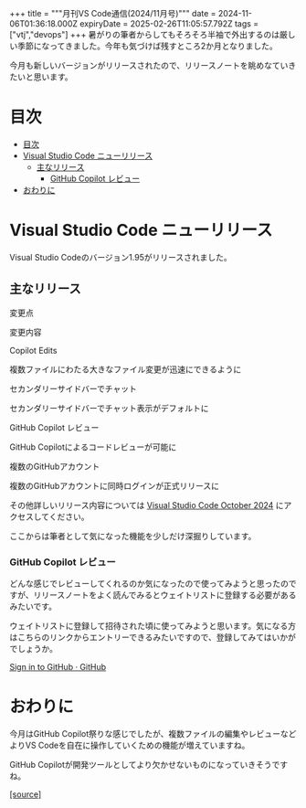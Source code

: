 +++
title = """月刊VS Code通信(2024/11月号)"""
date = 2024-11-06T01:36:18.000Z
expiryDate = 2025-02-26T11:05:57.792Z
tags = ["vtj","devops"]
+++
暑がりの筆者からしてもそろそろ半袖で外出するのは厳しい季節になってきました。今年も気づけば残すところ2か月となりました。

今月も新しいバージョンがリリースされたので、リリースノートを眺めなていきたいと思います。

目次
==

*   [目次](#目次)
*   [Visual Studio Code ニューリリース](#Visual-Studio-Code-ニューリリース)
    *   [主なリリース](#主なリリース)
        *   [GitHub Copilot レビュー](#GitHub-Copilot-レビュー)
*   [おわりに](#おわりに)

Visual Studio Code ニューリリース
==========================

Visual Studio Codeのバージョン1.95がリリースされました。

主なリリース
------

変更点

変更内容

Copilot Edits

複数ファイルにわたる大きなファイル変更が迅速にできるように

セカンダリーサイドバーでチャット

セカンダリーサイドバーでチャット表示がデフォルトに

GitHub Copilot レビュー

GitHub Copilotによるコードレビューが可能に

複数のGitHubアカウント

複数のGitHubアカウントに同時ログインが正式リリースに

その他詳しいリリース内容については [Visual Studio Code October 2024](https://code.visualstudio.com/updates/v1_95) にアクセスしてください。

ここからは筆者として気になった機能を少しだけ深掘りしています。

### GitHub Copilot レビュー

どんな感じでレビューしてくれるのか気になったので使ってみようと思ったのですが、リリースノートをよく読んでみるとウェイトリストに登録する必要があるみたいです。

ウェイトリストに登録して招待された頃に使ってみようと思います。気になる方はこちらのリンクからエントリーできるみたいですので、登録してみてはいかがでしょうか。

[Sign in to GitHub · GitHub](https://github.com/github-copilot/code-review-waitlist)

おわりに
====

今月はGitHub Copilot祭りな感じでしたが、複数ファイルの編集やレビューなどよりVS Codeを自在に操作していくための機能が増えていますね。

GitHub Copilotが開発ツールとしてより欠かせないものになっていきそうですね。

[[source]](https://devops-blog.virtualtech.jp/entry/20241106/1730856978)
